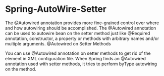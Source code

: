 # Spring-AutoWire-Setter
The @Autowired annotation provides more fine-grained control over where and how autowiring should be accomplished. The @Autowired annotation can be used to autowire bean on the setter method just like @Required annotation, constructor, a property or methods with arbitrary names and/or multiple arguments.
@Autowired on Setter Methods

You can use @Autowired annotation on setter methods to get rid of the <property> element in XML configuration file. When Spring finds an @Autowired annotation used with setter methods, it tries to perform byType autowiring on the method.
